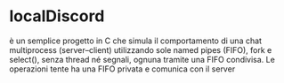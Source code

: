 # localDiscord
è un semplice progetto in C che simula il comportamento di una chat multiprocess (server–client) utilizzando sole named pipes (FIFO), fork e select(), senza thread né segnali, ognuna tramite una FIFO condivisa. Le operazioni tente ha una FIFO privata e comunica con il server

